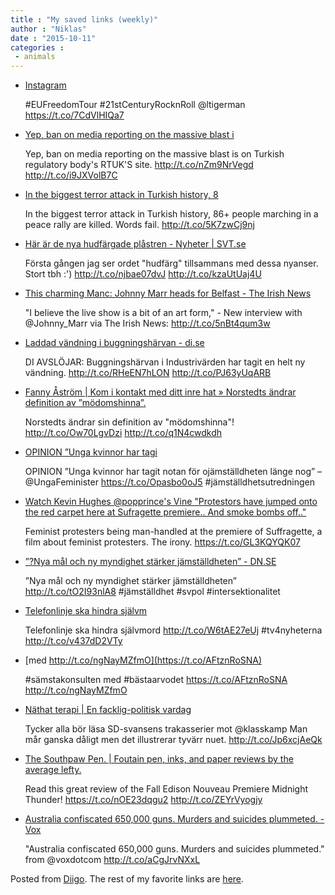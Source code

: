 ```yaml
---
title : "My saved links (weekly)"
author : "Niklas"
date : "2015-10-11"
categories : 
 - animals
---
```


- [Instagram](https://instagram.com/p/8qSEEZN7TP/)
    
    #EUFreedomTour #21stCenturyRocknRoll @ltigerman https://t.co/7CdVlHIQa7
    
    
- [Yep, ban on media reporting on the massive blast i](http://t.co/nZm9NrVegd)
    
    Yep, ban on media reporting on the massive blast is on Turkish regulatory body's RTUK'S site. http://t.co/nZm9NrVegd http://t.co/i9JXVolB7C
    
- [In the biggest terror attack in Turkish history, 8](http://www.nytimes.com/2015/10/11/world/europe/ankara-turkey-explosion-deaths.html?_r=1)
    
    In the biggest terror attack in Turkish history, 86+ people marching in a peace rally are killed. Words fail. http://t.co/5K7zwCj9nj
    
- [Här är de nya hudfärgade plåstren - Nyheter | SVT.se](http://www.svt.se/nyheter/regionalt/vast/har-ar-de-nya-hudfargade-plastren)
    
    Första gången jag ser ordet "hudfärg" tillsammans med dessa nyanser. Stort tbh :') http://t.co/njbae07dvJ http://t.co/kzaUtUaj4U
    
- [This charming Manc: Johnny Marr heads for Belfast - The Irish News](http://www.irishnews.com/arts/2015/10/09/news/this-charming-manc-johnny-marr-heads-for-belfast-287670/)
    
    "I believe the live show is a bit of an art form," - New interview with @Johnny\_Marr via The Irish News: http://t.co/5nBt4qum3w
    
- [Laddad vändning i buggningshärvan - di.se](http://www.di.se:80/artiklar/2015/10/8/laddad-vandning-i-buggningsharvan/)
    
    DI AVSLÖJAR: Buggningshärvan i Industrivärden har tagit en helt ny vändning. http://t.co/RHeEN7hLON http://t.co/PJ63yUqARB
    
- [Fanny Åström | Kom i kontakt med ditt inre hat » Norstedts ändrar definition av ”mödomshinna”.](http://www.arsinoe.se/norstedts-andrar-definition-av-modomshinna/)
    
    Norstedts ändrar sin definition av "mödomshinna"! http://t.co/Ow70LgvDzi http://t.co/q1N4cwdkdh
    
- [OPINION ”Unga kvinnor har tagi](https://feministisktperspektiv.se/2015/10/07/unga-kvinnor-har-tagit-notan-for-ojamstalldheten-lange-nog/)
    
    OPINION ”Unga kvinnor har tagit notan för ojämställdheten länge nog” – @UngaFeminister https://t.co/Opasbo0oJ5 #jämställdhetsutredningen
    
    
- [Watch Kevin Hughes @popprince's Vine "Protestors have jumped onto the red carpet here at Sufragette premiere.. And smoke bombs off.."](https://vine.co/v/e2LmAFYM969)
    
    Feminist protesters being man-handled at the premiere of Suffragette, a film about feminist protesters. The irony. https://t.co/GL3KQYQK07
    
- [”?Nya mål och ny myndighet stärker jämställdheten” - DN.SE](http://www.dn.se/debatt/nya-mal-och-ny-myndighet-starker-jamstalldheten/)
    
    ”Nya mål och ny myndighet stärker jämställdheten” http://t.co/tO2I93nlA8 #jämställdhet #svpol #intersektionalitet
    
    
- [Telefonlinje ska hindra självm](http://www.tv4.se/nyheterna/klipp/telefonlinje-ska-f%C3%B6rhindra-sj%C3%A4lvmord-3207234)
    
    Telefonlinje ska hindra självmord http://t.co/W6tAE27eUj #tv4nyheterna http://t.co/v437dD2VTy
    
    
- [med http://t.co/ngNayMZfmO](https://t.co/AFtznRoSNA)
    
    #sämstakonsulten med #bästaarvodet https://t.co/AFtznRoSNA http://t.co/ngNayMZfmO
    
    
- [Näthat terapi | En facklig-politisk vardag](http://www.jennybengtsson.se/fackligt/nathat-terapi/)
    
    Tycker alla bör läsa SD-svansens trakasserier mot @klasskamp Man mår ganska dåligt men det illustrerar tyvärr nuet. http://t.co/Jp6xcjAeQk
    
- [The Southpaw Pen. | Foutain pen, inks, and paper reviews by the average lefty.](https://thesouthpawpen.wordpress.com)
    
    Read this great review of the Fall Edison Nouveau Premiere Midnight Thunder! https://t.co/nOE23dqgu2 http://t.co/ZEYrVyogjy
    
- [Australia confiscated 650,000 guns. Murders and suicides plummeted. - Vox](http://www.vox.com/2015/8/27/9212725/australia-buyback?utm_campaign=vox&utm_content=article%3Atop&utm_medium=social&utm_source=twitter)
    
    "Australia confiscated 650,000 guns. Murders and suicides plummeted." from @voxdotcom http://t.co/aCgJrvNXxL
    

Posted from [Diigo](https://www.diigo.com). The rest of my favorite links are [here](https://www.diigo.com/user/npivic).

